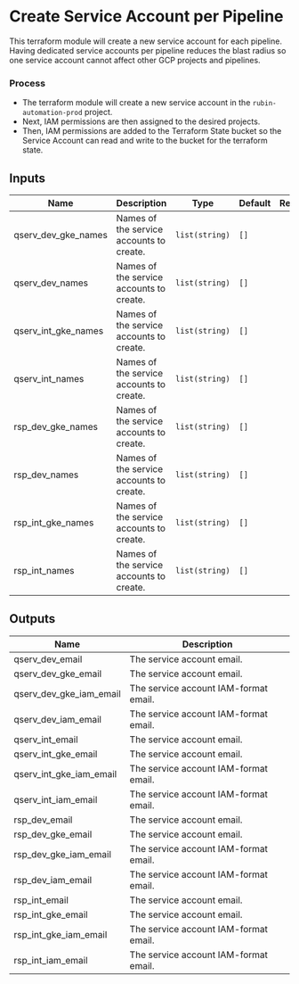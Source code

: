 # Create Service Account per Pipeline

This terraform module will create a new service account for each pipeline. Having dedicated service accounts per pipeline reduces the blast radius so one service account cannot affect other GCP projects and pipelines.

### Process
* The terraform module will create a new service account in the `rubin-automation-prod` project.
* Next, IAM permissions are then assigned to the desired projects.
* Then, IAM permissions are added to the Terraform State bucket so the Service Account can read and write to the bucket for the terraform state.

## Inputs

| Name | Description | Type | Default | Required |
|------|-------------|------|---------|:--------:|
| qserv\_dev\_gke\_names | Names of the service accounts to create. | `list(string)` | `[]` | no |
| qserv\_dev\_names | Names of the service accounts to create. | `list(string)` | `[]` | no |
| qserv\_int\_gke\_names | Names of the service accounts to create. | `list(string)` | `[]` | no |
| qserv\_int\_names | Names of the service accounts to create. | `list(string)` | `[]` | no |
| rsp\_dev\_gke\_names | Names of the service accounts to create. | `list(string)` | `[]` | no |
| rsp\_dev\_names | Names of the service accounts to create. | `list(string)` | `[]` | no |
| rsp\_int\_gke\_names | Names of the service accounts to create. | `list(string)` | `[]` | no |
| rsp\_int\_names | Names of the service accounts to create. | `list(string)` | `[]` | no |

## Outputs

| Name | Description |
|------|-------------|
| qserv\_dev\_email | The service account email. |
| qserv\_dev\_gke\_email | The service account email. |
| qserv\_dev\_gke\_iam\_email | The service account IAM-format email. |
| qserv\_dev\_iam\_email | The service account IAM-format email. |
| qserv\_int\_email | The service account email. |
| qserv\_int\_gke\_email | The service account email. |
| qserv\_int\_gke\_iam\_email | The service account IAM-format email. |
| qserv\_int\_iam\_email | The service account IAM-format email. |
| rsp\_dev\_email | The service account email. |
| rsp\_dev\_gke\_email | The service account email. |
| rsp\_dev\_gke\_iam\_email | The service account IAM-format email. |
| rsp\_dev\_iam\_email | The service account IAM-format email. |
| rsp\_int\_email | The service account email. |
| rsp\_int\_gke\_email | The service account email. |
| rsp\_int\_gke\_iam\_email | The service account IAM-format email. |
| rsp\_int\_iam\_email | The service account IAM-format email. |